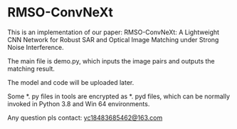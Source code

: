 # RMSO-ConvNeXt
This is an implementation of our paper: RMSO-ConvNeXt: A Lightweight CNN Network for Robust SAR and Optical Image Matching under Strong Noise Interference.

The main file is demo.py, which inputs the image pairs and outputs the matching result.

The model and code will be uploaded later.

Some *. py files in tools are encrypted as *. pyd files, which can be normally invoked in Python 3.8 and Win 64 environments.

Any question pls contact: yc18483685462@163.com
